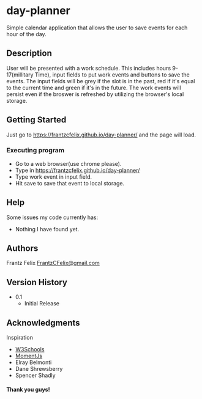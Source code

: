 # day-planner
Simple calendar application that allows the user to save events for each hour of the day.
## Description

User will be presented with a work schedule. This includes hours 9-17(millitary Time), input fields to put work events and buttons to save the events. The input fields will be grey if the slot is in the past, red if it's equal to the current time and green if it's in the future. The work events will persist even if the broswer is refreshed by utilizing the browser's local storage.

## Getting Started

Just go to https://frantzcfelix.github.io/day-planner/ and the page will load.


### Executing program

* Go to a web browser(use chrome please).
* Type in https://frantzcfelix.github.io/day-planner/
* Type work event in input field.
* Hit save to save that event to local storage.



## Help
Some issues my code currently has:
* Nothing I have found yet.

## Authors

Frantz Felix
FrantzCFelix@gmail.com

## Version History

* 0.1
    * Initial Release

## Acknowledgments

Inspiration
* [W3Schools](https://www.w3schools.com/)
* [MomentJs](https://www.momentjs.com/)
* Elray Belmonti
* Dane Shrewsberry
* Spencer Shadly
#### Thank you guys!
